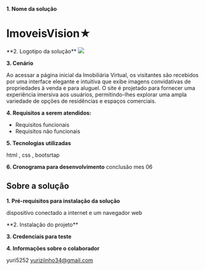 
**1. Nome da solução**
<h1>ImoveisVision&#9733;</h1>
**2. Logotipo da solução**
<img src="tutu.png">
</src>
   
**3. Cenário**
   <p>Ao acessar a página inicial da Imobiliária Virtual, os visitantes são recebidos por uma interface elegante e intuitiva que exibe imagens convidativas de propriedades à venda e para aluguel. O site é projetado para fornecer uma experiência imersiva aos usuários, permitindo-lhes explorar uma ampla variedade de opções de residências e espaços comerciais.</p>

**4. Requisitos a serem atendidos:**
* Requisitos funcionais
* Requisitos não funcionais
  
**5. Tecnologias utilizadas**
<p> html , css , bootsrtap</p>

**6. Cronograma para desenvolvimento**
conclusão mes 06

## Sobre a solução
**1. Pré-requisitos para instalação da solução**
<p>dispositivo conectado a internet e um navegador web</p>
**2. Instalação do projeto**

**3. Credenciais para teste**

**4. Informações sobre o colaborador**

yuri5252
<a>yuriziinho34@gmail.com</a>
